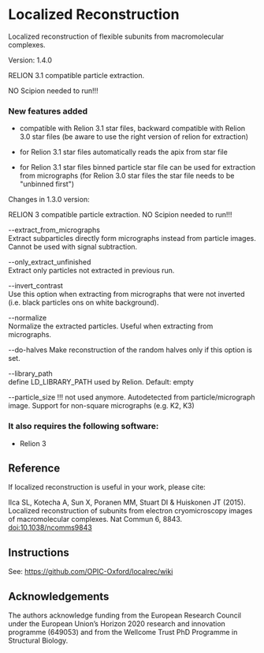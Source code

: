 # Localized Reconstruction

Localized reconstruction of flexible subunits from macromolecular complexes.

Version: 1.4.0

RELION 3.1 compatible particle extraction.

NO Scipion needed to run!!!

### New features added

- compatible with Relion 3.1 star files, backward compatible with Relion 3.0 star files (be aware to use the right version of relion for extraction)

- for Relion 3.1 star files automatically reads the apix from star file

- for Relion 3.1 star files binned particle star file can be used for extraction from micrographs (for Relion 3.0 star files the star file needs to be "unbinned first")

Changes in 1.3.0 version:

RELION 3 compatible particle extraction.
NO Scipion needed to run!!!

--extract_from_micrographs  
Extract subparticles directly form micrographs instead from particle images. Cannot be used with signal subtraction.

--only_extract_unfinished  
Extract only particles not extracted in previous run.

--invert_contrast  
Use this option when extracting from micrographs that were not inverted (i.e. black particles ons on white background).

--normalize  
Normalize the extracted particles. Useful when extracting from micrographs.

--do-halves
Make reconstruction of the random halves only if this option is set.

--library_path  
define LD_LIBRARY_PATH used by Relion. Default: empty

--particle_size
!!! not used anymore. Autodetected from particle/micrograph image. Support for non-square micrographs (e.g. K2, K3)


### It also requires the following software:
* Relion 3

## Reference

If localized reconstruction is useful in your work, please cite:

Ilca SL, Kotecha A, Sun X, Poranen MM, Stuart DI & Huiskonen JT (2015).
Localized reconstruction of subunits from electron cryomicroscopy images of macromolecular complexes.
Nat Commun 6, 8843. [doi:10.1038/ncomms9843](http://dx.doi.org/10.1038/ncomms9843)

## Instructions

See: https://github.com/OPIC-Oxford/localrec/wiki

## Acknowledgements

The authors acknowledge funding from the European Research Council under the European Union’s Horizon 2020 research and innovation programme (649053) and from the Wellcome Trust PhD Programme in Structural Biology.
